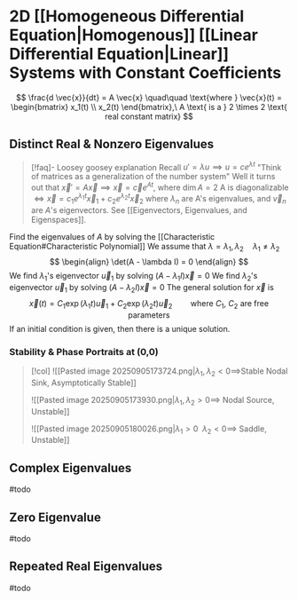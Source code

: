 # 2D [[Homogeneous Differential Equation|Homogenous]] [[Linear Differential Equation|Linear]] Systems with Constant Coefficients
$$
\frac{d \vec{x}}{dt} = A \vec{x}
\quad\quad \text{where } \vec{x}(t) = \begin{bmatrix}
x_1(t) \\
x_2(t)
\end{bmatrix},\ A \text{ is a } 2 \times 2 \text{ real constant matrix}
$$
## Distinct Real & Nonzero Eigenvalues
> [!faq]- Loosey goosey explanation
Recall $u' = \lambda u \implies u = ce^{\lambda t}$
"Think of matrices as a generalization of the number system"
Well it turns out that $\vec{x}' = A \vec{x} \implies \vec{x} = \vec{c}e^{At}$, where $\dim A = 2$
A is diagonalizable $\iff \vec{x} = c_{1} e^{\lambda_{1} t} \vec{x}_{1} + c_{2} e^{\lambda_{2} t} \vec{x}_{2}$ where $\lambda_{n}$ are A's eigenvalues, and $\vec{v}_{n}$ are $A$'s eigenvectors. See [[Eigenvectors, Eigenvalues, and Eigenspaces]].

Find the eigenvalues of $A$ by solving the [[Characteristic Equation#Characteristic Polynomial]]
We assume that $\lambda = \lambda_{1}, \lambda_{2}\quad \lambda_{1} \not = \lambda_{2}$
$$
\begin{align}
\det(A - \lambda I) = 0
\end{align}
$$
We find $\lambda_1$'s eigenvector $\vec{u}_{1}$ by solving $(A-\lambda_{1} I) \vec{x} = 0$
We find $\lambda_2$'s eigenvector $\vec{u}_{1}$ by solving $(A-\lambda_{2} I) \vec{x} = 0$
The general solution for $\vec{x}$ is
$$
\vec{x}(t) = C_{1} \exp(\lambda_{1}t) \vec{u}_{1} + C_{2} \exp(\lambda_{2}t) \vec{u}_{2} \quad \quad \text{where } C_{1},\ C_{2} \text{ are free parameters}
$$
If an initial condition is given, then there is a unique solution.
### Stability & Phase Portraits at (0,0) 
> [!col]
> ![[Pasted image 20250905173724.png|$\lambda_{1}, \lambda_{2} < 0 \implies$Stable Nodal Sink, Asymptotically Stable]]
> 
> ![[Pasted image 20250905173930.png|$\lambda_{1}, \lambda_{2} > 0 \implies$ Nodal Source, Unstable]]
>
> ![[Pasted image 20250905180026.png|$\lambda_{1} > 0\ \ \lambda_{2} < 0 \implies$ Saddle, Unstable]]


## Complex Eigenvalues
#todo
## Zero Eigenvalue
#todo
## Repeated Real Eigenvalues
#todo